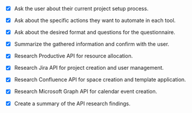- [x] Ask the user about their current project setup process.
- [x] Ask about the specific actions they want to automate in each tool.
- [x] Ask about the desired format and questions for the questionnaire.
- [x] Summarize the gathered information and confirm with the user.
- [x] Research Productive API for resource allocation.
- [x] Research Jira API for project creation and user management.
- [x] Research Confluence API for space creation and template application.
- [x] Research Microsoft Graph API for calendar event creation.
- [x] Create a summary of the API research findings.

